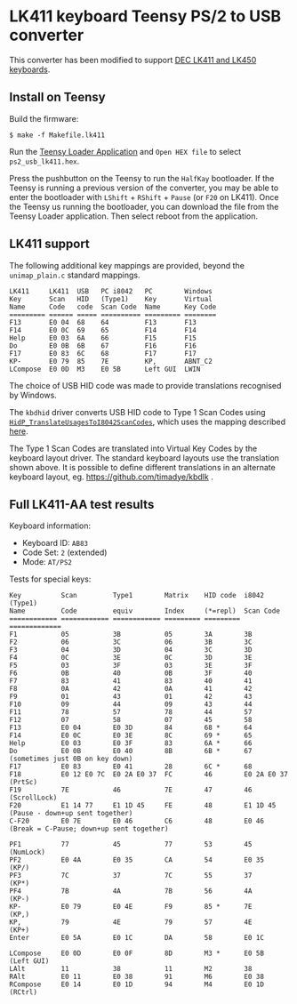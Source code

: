 LK411 keyboard Teensy PS/2 to USB converter
===========================================

This converter has been modified to support [DEC LK411 and LK450 keyboards](https://www.win.tue.nl/~aeb/linux/kbd/scancodes-5.html#ss5.4).

Install on Teensy
-----------------

Build the firmware:

    $ make -f Makefile.lk411

Run the [Teensy Loader Application](https://www.pjrc.com/teensy/loader.html) and
`Open HEX file` to select `ps2_usb_lk411.hex`.

Press the pushbutton on the Teensy to run the `HalfKay` bootloader.
If the Teensy is running a previous version of the converter, you may be able
to enter the bootloader with `LShift` + `RShift` + `Pause` (or `F20` on LK411).
Once the Teensy us running the bootloader, you can download the file from the Teensy Loader application.
Then select reboot from the application.


LK411 support
-------------

The following additional key mappings are provided, beyond the `unimap_plain.c` standard mappings.

    LK411     LK411  USB   PC i8042   PC        Windows
    Key       Scan   HID   (Type1)    Key       Virtual
    Name      Code   code  Scan Code  Name      Key Code
    ========= ====== ===== ========== ========= ========
    F13       E0 04  68    64         F13       F13
    F14       E0 0C  69    65         F14       F14
    Help      E0 03  6A    66         F15       F15
    Do        E0 0B  6B    67         F16       F16
    F17       E0 83  6C    68         F17       F17
    KP-       E0 79  85    7E         KP,       ABNT_C2
    LCompose  E0 0D  M3    E0 5B      Left GUI  LWIN

The choice of USB HID code was made to provide translations recognised by Windows.

The `kbdhid` driver converts USB HID code to Type 1 Scan Codes using
[`HidP_TranslateUsagesToI8042ScanCodes`](https://docs.microsoft.com/en-us/windows-hardware/drivers/ddi/content/hidpi/nf-hidpi-hidp_translateusagestoi8042scancodes),
which uses the mapping described [here](https://web.archive.org/web/20190414004923if_/http://download.microsoft.com/download/1/6/1/161ba512-40e2-4cc9-843a-923143f3456c/translate.pdf).

The Type 1 Scan Codes are translated into Virtual Key Codes by the keyboard layout driver.
The standard keyboard layouts use the translation shown above.
It is possible to define different translations in an alternate keyboard layout, eg. https://github.com/timadye/kbdlk .


Full LK411-AA test results
--------------------------

Keyboard information:

- Keyboard ID: `AB83`
- Code Set: `2` (extended)
- Mode: `AT/PS2`

Tests for special keys:

    Key          Scan         Type1        Matrix    HID code  i8042 (Type1)
    Name         Code         equiv        Index     (*=repl)  Scan Code
    ============ ============ ============ ========= ========= =============
    F1           05           3B           05        3A        3B
    F2           06           3C           06        3B        3C
    F3           04           3D           04        3C        3D
    F4           0C           3E           0C        3D        3E
    F5           03           3F           03        3E        3F
    F6           0B           40           0B        3F        40
    F7           83           41           83        40        41
    F8           0A           42           0A        41        42
    F9           01           43           01        42        43
    F10          09           44           09        43        44
    F11          78           57           78        44        57
    F12          07           58           07        45        58
    F13          E0 04        E0 3D        84        68 *      64
    F14          E0 0C        E0 3E        8C        69 *      65
    Help         E0 03        E0 3F        83        6A *      66
    Do           E0 0B        E0 40        8B        6B *      67             (sometimes just 0B on key down)
    F17          E0 83        E0 41        28        6C *      68
    F18          E0 12 E0 7C  E0 2A E0 37  FC        46        E0 2A E0 37    (PrtSc)
    F19          7E           46           7E        47        46             (ScrollLock)
    F20          E1 14 77     E1 1D 45     FE        48        E1 1D 45       (Pause - down+up sent together)
    C-F20        E0 7E        E0 46        C6        48        E0 46          (Break = C-Pause; down+up sent together)

    PF1          77           45           77        53        45             (NumLock)
    PF2          E0 4A        E0 35        CA        54        E0 35          (KP/)
    PF3          7C           37           7C        55        37             (KP*)
    PF4          7B           4A           7B        56        4A             (KP-)
    KP-          E0 79        E0 4E        F9        85 *      7E             (KP,)
    KP,          79           4E           79        57        4E             (KP+)
    Enter        E0 5A        E0 1C        DA        58        E0 1C

    LCompose     E0 0D        E0 0F        8D        M3 *      E0 5B          (Left GUI)
    LAlt         11           38           11        M2        38
    RAlt         E0 11        E0 38        91        M6        E0 38
    RCompose     E0 14        E0 1D        94        M4        E0 1D          (RCtrl)
